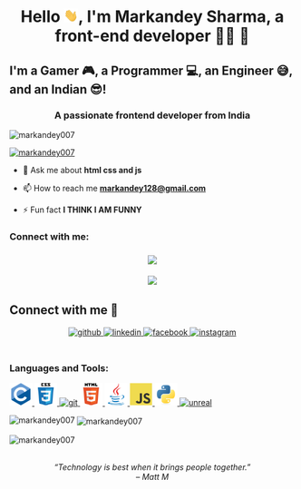 # <div align="center"> Hello <img src="https://github.com/ankitwarbhe/ankitwarbhe/blob/master/Hi.gif" width="25px">, I'm Markandey Sharma, a front-end  developer 👨‍💻 🚀</div>
## I'm a Gamer 🎮, a Programmer 💻, an Engineer 😅, and an Indian 😎!

<h3 align="center">A passionate frontend developer from India</h3>

<p align="left"> <img src="https://komarev.com/ghpvc/?username=markandey007&label=Profile%20views&color=0e75b6&style=flat" alt="markandey007" /> </p>

<p align="left"> <a href="https://github.com/ryo-ma/github-profile-trophy"><img src="https://github-profile-trophy.vercel.app/?username=markandey007" alt="markandey007" /></a> </p>

- 💬 Ask me about **html css and js**

- 📫 How to reach me **markandey128@gmail.com**

- ⚡ Fun fact **I THINK I AM FUNNY**

<h3 align="left">Connect with me:</h3>
<p align="left">
  <h3 align="center"><img src="https://media.giphy.com/media/RbDKaczqWovIugyJmW/giphy.gif"/></h3><p align="center"><img src="https://media.giphy.com/media/11h471O9Q1baKY/giphy.gif"/></p>


 ## Connect with me 🚀

<div align="center">
<a href="https://github.com/markandey007" target="_blank">
<img src=https://img.shields.io/badge/github-%2324292e.svg?&style=for-the-badge&logo=github&logoColor=white alt=github style="margin-bottom: 5px;" />
</a>
<a href="https://www.linkedin.com/in/markandey-sharma-427a20205/" target="_blank">
<img src=https://img.shields.io/badge/linkedin-%231E77B5.svg?&style=for-the-badge&logo=linkedin&logoColor=white alt=linkedin style="margin-bottom: 5px;" />
</a>
<a href="https://www.facebook.com/sharma.markandey/" target="_blank">
<img src=https://img.shields.io/badge/facebook-%232E87FB.svg?&style=for-the-badge&logo=facebook&logoColor=white alt=facebook style="margin-bottom: 5px;" />
</a>
<a href="https://www.instagram.com/markandey_sharma009/" target="_blank">
<img src=https://img.shields.io/badge/instagram-%23000000.svg?&style=for-the-badge&logo=instagram&logoColor=white alt=instagram style="margin-bottom: 5px;" />
</a>  
  
</div>  
<br/>

</p>

<h3 align="left">Languages and Tools:</h3>
<p align="left"> <a href="https://www.cprogramming.com/" target="_blank" rel="noreferrer"> <img src="https://raw.githubusercontent.com/devicons/devicon/master/icons/c/c-original.svg" alt="c" width="40" height="40"/> </a> <a href="https://www.w3schools.com/css/" target="_blank" rel="noreferrer"> <img src="https://raw.githubusercontent.com/devicons/devicon/master/icons/css3/css3-original-wordmark.svg" alt="css3" width="40" height="40"/> </a> <a href="https://git-scm.com/" target="_blank" rel="noreferrer"> <img src="https://www.vectorlogo.zone/logos/git-scm/git-scm-icon.svg" alt="git" width="40" height="40"/> </a> <a href="https://www.w3.org/html/" target="_blank" rel="noreferrer"> <img src="https://raw.githubusercontent.com/devicons/devicon/master/icons/html5/html5-original-wordmark.svg" alt="html5" width="40" height="40"/> </a> <a href="https://www.java.com" target="_blank" rel="noreferrer"> <img src="https://raw.githubusercontent.com/devicons/devicon/master/icons/java/java-original.svg" alt="java" width="40" height="40"/> </a> <a href="https://developer.mozilla.org/en-US/docs/Web/JavaScript" target="_blank" rel="noreferrer"> <img src="https://raw.githubusercontent.com/devicons/devicon/master/icons/javascript/javascript-original.svg" alt="javascript" width="40" height="40"/> </a> <a href="https://www.python.org" target="_blank" rel="noreferrer"> <img src="https://raw.githubusercontent.com/devicons/devicon/master/icons/python/python-original.svg" alt="python" width="40" height="40"/> </a> <a href="https://unrealengine.com/" target="_blank" rel="noreferrer"> <img src="https://raw.githubusercontent.com/kenangundogan/fontisto/036b7eca71aab1bef8e6a0518f7329f13ed62f6b/icons/svg/brand/unreal-engine.svg" alt="unreal" width="40" height="40"/> </a> </p>

<p><img align="left" src="https://github-readme-stats.vercel.app/api/top-langs?username=markandey007&show_icons=true&locale=en&layout=compact" alt="markandey007" /></p>

<p>&nbsp;<img align="center" src="https://github-readme-stats.vercel.app/api?username=markandey007&show_icons=true&locale=en" alt="markandey007" /></p>

<p><img align="center" src="https://github-readme-streak-stats.herokuapp.com/?user=markandey007&" alt="markandey007" /></p
  ![MARKANDEY SHARMA GitHub activity graph](https://activity-graph.herokuapp.com/graph?username=jwalapc&theme=rogue&hide_border=true&area=true)

---
<p align="center">
   <br>
   <i>“Technology is best when it brings people together.”</i>
   <br>
   <i>– Matt M
  
